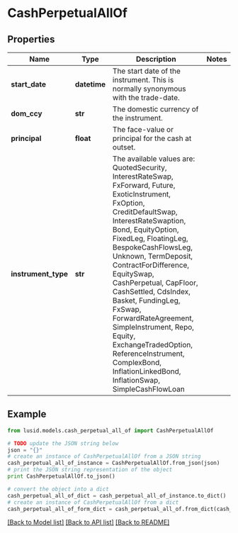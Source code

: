 # CashPerpetualAllOf


## Properties
Name | Type | Description | Notes
------------ | ------------- | ------------- | -------------
**start_date** | **datetime** | The start date of the instrument. This is normally synonymous with the trade-date. | 
**dom_ccy** | **str** | The domestic currency of the instrument. | 
**principal** | **float** | The face-value or principal for the cash at outset. | 
**instrument_type** | **str** | The available values are: QuotedSecurity, InterestRateSwap, FxForward, Future, ExoticInstrument, FxOption, CreditDefaultSwap, InterestRateSwaption, Bond, EquityOption, FixedLeg, FloatingLeg, BespokeCashFlowsLeg, Unknown, TermDeposit, ContractForDifference, EquitySwap, CashPerpetual, CapFloor, CashSettled, CdsIndex, Basket, FundingLeg, FxSwap, ForwardRateAgreement, SimpleInstrument, Repo, Equity, ExchangeTradedOption, ReferenceInstrument, ComplexBond, InflationLinkedBond, InflationSwap, SimpleCashFlowLoan | 

## Example

```python
from lusid.models.cash_perpetual_all_of import CashPerpetualAllOf

# TODO update the JSON string below
json = "{}"
# create an instance of CashPerpetualAllOf from a JSON string
cash_perpetual_all_of_instance = CashPerpetualAllOf.from_json(json)
# print the JSON string representation of the object
print CashPerpetualAllOf.to_json()

# convert the object into a dict
cash_perpetual_all_of_dict = cash_perpetual_all_of_instance.to_dict()
# create an instance of CashPerpetualAllOf from a dict
cash_perpetual_all_of_form_dict = cash_perpetual_all_of.from_dict(cash_perpetual_all_of_dict)
```
[[Back to Model list]](../README.md#documentation-for-models) [[Back to API list]](../README.md#documentation-for-api-endpoints) [[Back to README]](../README.md)


